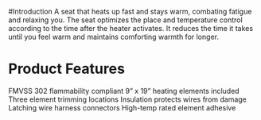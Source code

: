 #Introduction
A seat that heats up fast and stays warm, combating fatigue and relaxing you. The seat optimizes the place and temperature control according to the time after the heater activates. It reduces the time it takes until you feel warm and maintains comforting warmth for longer.
# Product Features
FMVSS 302 flammability compliant
9” x 19” heating elements included
Three element trimming locations
Insulation protects wires from damage
Latching wire harness connectors
High-temp rated element adhesive
